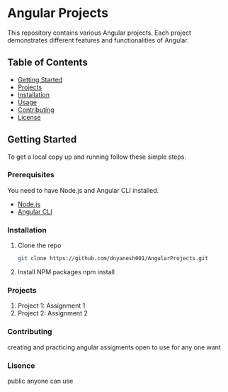 # Angular Projects

This repository contains various Angular projects. Each project demonstrates different features and functionalities of Angular.

## Table of Contents

- [Getting Started](#getting-started)
- [Projects](#projects)
- [Installation](#installation)
- [Usage](#usage)
- [Contributing](#contributing)
- [License](#license)

## Getting Started

To get a local copy up and running follow these simple steps.

### Prerequisites

You need to have Node.js and Angular CLI installed.

- [Node.js](https://nodejs.org/en/)
- [Angular CLI](https://angular.io/cli)

### Installation

1. Clone the repo
   ```sh
   git clone https://github.com/dnyanesh001/AngularProjects.git
2. Install NPM packages
  npm install

### Projects
  1. Project 1: Assignment 1
  2. Project 2: Assignment 2

### Contributing
  creating and practicing angular assigments open to use for any one want

### Lisence 
  public anyone can use 
